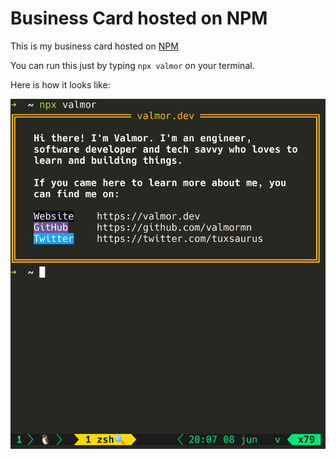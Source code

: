 # Business Card hosted on NPM

This is my business card hosted on [NPM](https://www.npmjs.com/package/valmor)

You can run this just by typing `npx valmor` on your terminal.

Here is how it looks like:

![Command result preview](./preview.png "a title")

